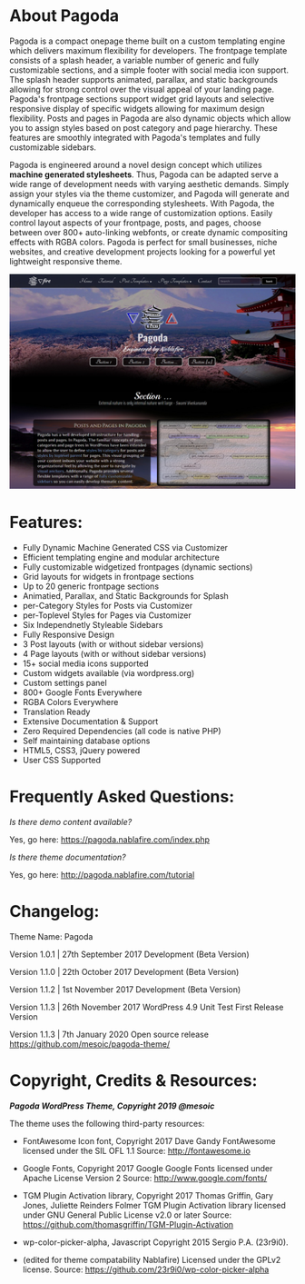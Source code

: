 # About Pagoda

Pagoda is a compact onepage theme built on a custom templating engine which delivers maximum flexibility for developers. The frontpage template consists of a splash header, a variable number of generic and fully customizable sections, and a simple footer with social media icon support. The splash header supports animated, parallax, and static backgrounds allowing for strong control over the visual appeal of your landing page. Pagoda's frontpage sections support widget grid layouts and selective responsive display of specific widgets allowing for maximum design flexibility. Posts and pages in Pagoda are also dynamic objects which allow you to assign styles based on post category and page hierarchy. These features are smoothly integrated with Pagoda's templates and fully customizable sidebars.

Pagoda is engineered around a novel design concept which utilizes **machine generated stylesheets**. Thus, Pagoda can be adapted serve a wide range of development needs with varying aesthetic demands. Simply assign your styles via the theme customizer, and Pagoda will generate and dynamically enqueue the corresponding stylesheets. With Pagoda, the developer has access to a wide range of customization options. Easily control layout aspects of your frontpage, posts, and pages, choose between over 800+ auto-linking webfonts, or create dynamic compositing effects with RGBA colors. Pagoda is perfect for small businesses, niche websites, and creative development projects looking for a powerful yet lightweight responsive theme.

![Screenshot](https://github.com/mesoic/pagoda-theme/blob/master/screenshot.jpg)

# Features:

* Fully Dynamic Machine Generated CSS via Customizer
* Efficient templating engine and modular architecture
* Fully customizable widgetized frontpages (dynamic sections)
* Grid layouts for widgets in frontpage sections
* Up to 20 generic frontpage sections 
* Animatied, Parallax, and Static Backgrounds for Splash
* per-Category Styles for Posts via Customizer
* per-Toplevel Styles for Pages via Customizer
* Six Independnetly Styleable Sidebars
* Fully Responsive Design
* 3 Post layouts (with or without sidebar versions)
* 4 Page layouts (with or without sidebar versions)
* 15+ social media icons supported 
* Custom widgets available (via wordpress.org)
* Custom settings panel
* 800+ Google Fonts Everywhere
* RGBA Colors Everywhere
* Translation Ready
* Extensive Documentation & Support
* Zero Required Dependencies (all code is native PHP)
* Self maintaining database options
* HTML5, CSS3, jQuery powered
* User CSS Supported 

# Frequently Asked Questions:

*Is there demo content available?*

Yes, go here: https://pagoda.nablafire.com/index.php

*Is there theme documentation?*

Yes, go here: http://pagoda.nablafire.com/tutorial

# Changelog:

Theme Name: Pagoda

Version 1.0.1 | 27th September 2017
  Development (Beta Version)

Version 1.1.0 | 22th October 2017
  Development (Beta Version)

Version 1.1.2 | 1st November 2017
  Development (Beta Version)	
  
Version 1.1.3 | 26th November 2017
  WordPress 4.9 Unit Test
  First Release Version
  
Version 1.1.3 | 7th January 2020
  Open source release
  https://github.com/mesoic/pagoda-theme/

# Copyright, Credits & Resources:

***Pagoda WordPress Theme, Copyright 2019 @mesoic***

The theme uses the following third-party resources:

* FontAwesome Icon font, Copyright 2017 Dave Gandy 
FontAwesome licensed under the SIL OFL 1.1 
Source: http://fontawesome.io

* Google Fonts, Copyright 2017 Google
Google Fonts licensed under Apache License Version 2
Source: http://www.google.com/fonts/

* TGM Plugin Activation library, Copyright 2017 Thomas Griffin, Gary Jones, Juliette Reinders Folmer
TGM Plugin Activation library licensed under GNU General Public License v2.0 or later
Source: https://github.com/thomasgriffin/TGM-Plugin-Activation

* wp-color-picker-alpha, Javascript Copyright 2015 Sergio P.A. (23r9i0).
* (edited for theme compatability Nablafire)
Licensed under the GPLv2 license.
Source: https://github.com/23r9i0/wp-color-picker-alpha
